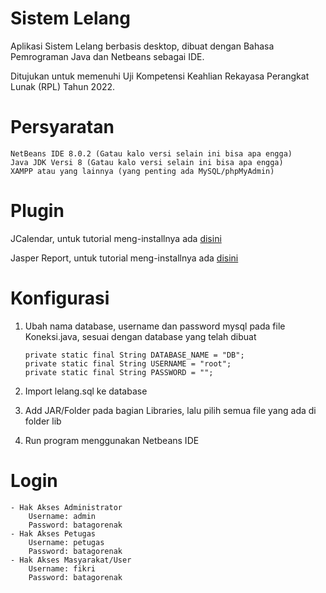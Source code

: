 
# Sistem Lelang

Aplikasi Sistem Lelang berbasis desktop, dibuat dengan Bahasa Pemrograman Java dan Netbeans sebagai IDE.

Ditujukan untuk memenuhi Uji Kompetensi Keahlian Rekayasa Perangkat Lunak (RPL) Tahun 2022.

# Persyaratan
	NetBeans IDE 8.0.2 (Gatau kalo versi selain ini bisa apa engga)
	Java JDK Versi 8 (Gatau kalo versi selain ini bisa apa engga)
	XAMPP atau yang lainnya (yang penting ada MySQL/phpMyAdmin)

# Plugin
JCalendar, untuk tutorial meng-installnya ada [disini](https://www.intika34.com/2017/04/cara-menambahkan-jcalendar-pada-netbeans.html)

Jasper Report, untuk tutorial meng-installnya ada [disini](https://gilacoding.com/read/cara-membuat-dan-contoh-sederhana-laporan-dengan-ireport-java-netbeans)


# Konfigurasi

 1. Ubah nama database, username dan password mysql pada file Koneksi.java, sesuai dengan database yang telah  dibuat

	    private static final String DATABASE_NAME = "DB";
	    private static final String USERNAME = "root";
	    private static final String PASSWORD = "";

2. Import lelang.sql ke database
3. Add JAR/Folder pada bagian Libraries, lalu pilih semua file yang ada di folder lib
4. Run program menggunakan Netbeans IDE

# Login
	- Hak Akses Administrator
		Username: admin
		Password: batagorenak
	- Hak Akses Petugas
		Username: petugas
		Password: batagorenak
	- Hak Akses Masyarakat/User
		Username: fikri
		Password: batagorenak